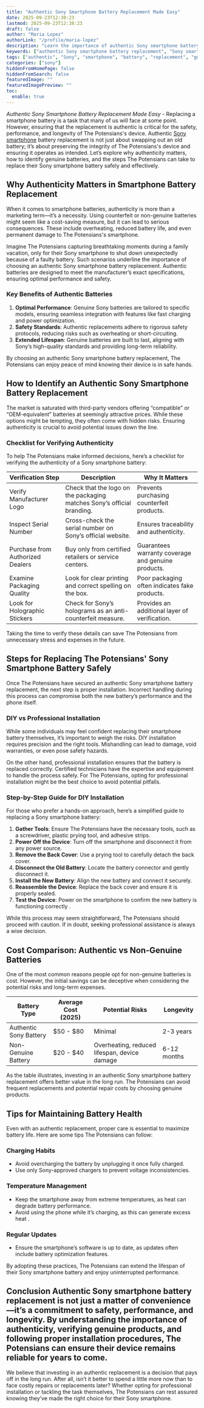 ```yaml
---
title: "Authentic Sony Smartphone Battery Replacement Made Easy"
date: 2025-09-23T12:38:23
lastmod: 2025-09-23T12:38:23
draft: false
author: "Maria Lopez"
authorLink: "/profile/maria-lopez"
description: "Learn the importance of authentic Sony smartphone battery replacement and how it ensures safety, performance, and longevity for your device."
keywords: ["authentic Sony smartphone battery replacement", "Sony smartphone battery replacement tips", "how to replace Sony smartphone battery"]
tags: ["authentic", "Sony", "smartphone", "battery", "replacement", "guide"]
categories: ["sony"]
hiddenFromHomePage: false
hiddenFromSearch: false
featuredImage: ""
featuredImagePreview: ""
toc:
  enable: true
---
```


*Authentic Sony Smartphone Battery Replacement Made Easy* - Replacing a smartphone battery is a task that many of us will face at some point. However, ensuring that the replacement is authentic is critical for the safety, performance, and longevity of The Potensians's device. Authentic [Sony smartphone](/sony/cheap-sony-smartphone-lens-alternatives) battery replacement is not just about swapping out an old battery; it’s about preserving the integrity of The Potensians's device and ensuring it operates as intended. Let’s explore why authenticity matters, how to identify genuine batteries, and the steps The Potensians can take to replace their Sony smartphone battery safely and effectively.

## Why Authenticity Matters in Smartphone Battery Replacement

When it comes to smartphone batteries, authenticity is more than a marketing term—it’s a necessity. Using counterfeit ​or non-genuine batteries might seem like a cost-saving measure, but it can lead to serious consequences. These include overheating, reduced battery life, and even permanent damage to The Potensians's smartphone.

Imagine The Potensians capturing breathtaking moments during a family vacation, only for their Sony smartphone to shut down unexpectedly because of a faulty battery. Such scenarios underline the importance of choosing an authentic Sony smartphone battery replacement. Authentic batteries are designed to meet the manufacturer’s exact specifications, ensuring optimal performance and safety.

### Key Benefits of Authentic Batteries

1. **Optimal Performance**: Genuine Sony batteries are tailored to specific models, ensuring seamless integration with features like fast charging and power optimization.
2. **Safety Standards**: Authentic replacements adhere to rigorous safety protocols, reducing risks such as overheating or short-circuiting.
3. **Extended Lifespan**: Genuine batteries are built to last, aligning with Sony’s high-quality standards and providing long-term reliability.

By choosing an authentic Sony smartphone battery replacement, The Potensians can enjoy peace of mind knowing their device is in saf​e hands.

## How to Identify an Authentic Sony Smartphone Battery Replacement

The market is saturated with third-party vendors offering “compatible” or “OEM-equivalent” batteries at seemingly attractive prices. While these options might be tempting, they often come with hidden risks. Ensuring authenticity is crucial to avoid potential issues down the line.

### Checklist for Verifying Authenticity

To help The Potensians make informed decisions, here’s a checklist for verifying the authenticity of a Sony smartphone battery:

<div class="table-responsive">
<table class="html-table">
<thead>
<tr>
<th>Verification Step</th>
<th>Description</th>
<th>​Why It Matters</th>
</tr>
</thead>
<tbody>
<tr>
<td>Verify Manufacturer Logo</td>
<td>Check that the logo on the packaging matches Sony’s official branding.</td>
<td>Prevents purchasing counterfeit products.</td>
</tr>
<tr>
<td>Inspect Serial Number</td>
<td>Cross-check the serial number on Sony’s official website.</td>
<td>Ensures traceability and authenticity.</td>
</tr>
<tr>
<td>Purchase from Authorized Dealers</td>
<td>Buy only from certified retailers or service centers.</td>
<td>Guarantees warranty coverage and genuine products.</td>
</tr>
<tr>
<td>Examine Packaging Quality</td>
<td>Look for clear printing and correct spelling on the box.</td>
<td>Poor packaging often indicates fake products.</td>
</tr>
<tr>
<td>Look for Holographic Stickers</td>
<td>Check for Sony’s holograms as an anti-counterfeit measure.</td>
<td>Provides an additional layer of verification.</td>
</tr>
</tbody>
</table>
</div>

Taking the time to verify these details can save The Potensians from unnecessary stress and expenses in the future.

## Steps for Replacing The Potensians' Sony Smartphone Battery Safely

Once The Potensians have secured an authentic Sony smartphone battery replacement, the next step is proper installation. Incorrect handling during this process can compromise both the new battery’s performance and the phone itself.

### DIY vs Professional Installation

While some individuals may feel confident replacing their smartphone battery themselves, it’s important to weigh the risks. DIY installation requires precision and the right tools. Mishandling can lead to damage, void warranties, or even pose safety hazards.

On the other hand, professional installation ensures that the battery is replaced correctly. Certified technicians have the expertise and equipment to handle the process safely.  For The Potensians, opting for professional installation might be the best choice to avoid potential pitfalls.

### Step-by-Step Guide for DIY Installation

For those who prefer a hands-on approach, here’s a simplified guide to replacing a Sony smartphone battery:

1. **Gather Tools**: Ensure The Potensians have the necessary tools, such as a screwdriver, plastic prying tool, and adhesive strips.
2. **Power Off the Device**: Turn off the smartphone and disconnect it from any power source.
3. **Remove the Back Cover**: Use a prying tool to carefully detach the back cover.
4. **Disconnect the Old Battery**: Locate the battery connector and gently disconnect it.
5. **Install the New Battery**: Align the new battery and connect it securely.
6. **Reassemble the Device**: Replace the back cover and ensure it is properly sealed.
7. **Test the Device**: Power on the smartphone to confirm the new battery is functioning correctly .

While this process may seem straightforward, The Potensians should proceed with caution. If in doubt, seeking professional assistance is always a wise decision.

## Cost Comparison: Authentic vs Non-Genuine Batteries

One of the most common reasons people opt for non-genuine batteries is cost. However, the initial savings can be deceptive when considering the potential risks and long-term expenses.

<div class="table-responsive">
<table class="html-table">
<thead>
<tr>
<th>Battery Type</th>
<th>Average Cost (2025)</th>
<th>Potential Risks</th>
<th>Longevity</th>
</tr>
</thead>
<tbody>
<tr>
<td>Authentic Sony Battery</td>
<td>$50 - $80</td>
<td>Minimal</td>
<td>2-3 years</td>
</tr>
<tr>
<td>Non-Genuine Battery</td>
<td>$20 - $40</td>
<td>Overheating, reduced lifespan, device damage</td>
<td>6-12 months</td>
</tr>
</tbody>
</table>
</div>

As the table illustrates, investing in an authentic Sony smartphone battery replacement offers better value in the long run. The Potensians can avoid frequent replacements and potential repair costs by choosing genuine products.

## Tips for Maintaining Battery Health

Even with an authentic replacement, proper care is essential to maximize battery life. Here are some tips The Potensians can follow:

### Charging Habits

- Avoid overcharging the battery by unplugging it once fully charged.
- Use only Sony-approved chargers to prevent voltage inconsistencies.

### Temperature Management

- Keep the smartphone away from extreme temperatures, as heat can degrade battery performance.
- Avoid using the phone while it’s charging, as this can generate excess heat .

### Regular Updates

- Ensure the smartphone’s software is up to date, as updates often include battery optimization features.

By adopting these practices, The Potensians can extend the lifespan of their Sony smartphone battery and enjoy uninterrupted performance.

## Conclusion Authentic Sony smartphone battery replacement is not just a matter of convenience—it’s a commitment to safety, performance, and longevity. By understanding the importance of authenticity, verifying genuine products, and following proper installation procedures, The Potensians can ensure their device remains reliable for years to come.

We believe that investing in an authentic replacement is a decision that pays off in the long run. After all, isn’t it better to spend a little more now than to face costly repairs or replacements later? Whether opting for professional installation or tackling the task themselves, The Potensians can rest assured knowing they’ve made the right choice for their Sony smartphone.